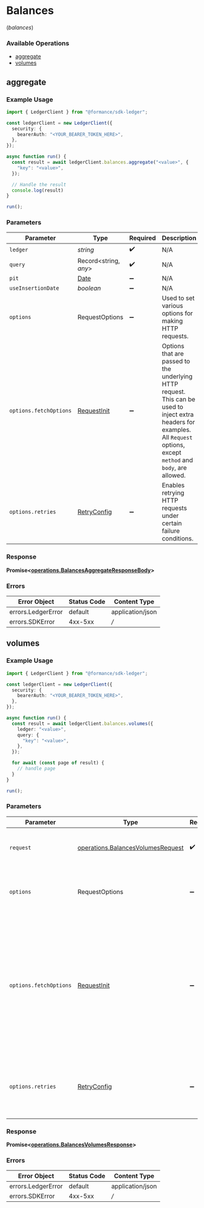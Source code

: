 # Balances
(*balances*)

### Available Operations

* [aggregate](#aggregate)
* [volumes](#volumes)

## aggregate

### Example Usage

```typescript
import { LedgerClient } from "@formance/sdk-ledger";

const ledgerClient = new LedgerClient({
  security: {
    bearerAuth: "<YOUR_BEARER_TOKEN_HERE>",
  },
});

async function run() {
  const result = await ledgerClient.balances.aggregate("<value>", {
    "key": "<value>",
  });

  // Handle the result
  console.log(result)
}

run();
```

### Parameters

| Parameter                                                                                                                                                                      | Type                                                                                                                                                                           | Required                                                                                                                                                                       | Description                                                                                                                                                                    |
| ------------------------------------------------------------------------------------------------------------------------------------------------------------------------------ | ------------------------------------------------------------------------------------------------------------------------------------------------------------------------------ | ------------------------------------------------------------------------------------------------------------------------------------------------------------------------------ | ------------------------------------------------------------------------------------------------------------------------------------------------------------------------------ |
| `ledger`                                                                                                                                                                       | *string*                                                                                                                                                                       | :heavy_check_mark:                                                                                                                                                             | N/A                                                                                                                                                                            |
| `query`                                                                                                                                                                        | Record<string, *any*>                                                                                                                                                          | :heavy_check_mark:                                                                                                                                                             | N/A                                                                                                                                                                            |
| `pit`                                                                                                                                                                          | [Date](https://developer.mozilla.org/en-US/docs/Web/JavaScript/Reference/Global_Objects/Date)                                                                                  | :heavy_minus_sign:                                                                                                                                                             | N/A                                                                                                                                                                            |
| `useInsertionDate`                                                                                                                                                             | *boolean*                                                                                                                                                                      | :heavy_minus_sign:                                                                                                                                                             | N/A                                                                                                                                                                            |
| `options`                                                                                                                                                                      | RequestOptions                                                                                                                                                                 | :heavy_minus_sign:                                                                                                                                                             | Used to set various options for making HTTP requests.                                                                                                                          |
| `options.fetchOptions`                                                                                                                                                         | [RequestInit](https://developer.mozilla.org/en-US/docs/Web/API/Request/Request#options)                                                                                        | :heavy_minus_sign:                                                                                                                                                             | Options that are passed to the underlying HTTP request. This can be used to inject extra headers for examples. All `Request` options, except `method` and `body`, are allowed. |
| `options.retries`                                                                                                                                                              | [RetryConfig](../../lib/utils/retryconfig.md)                                                                                                                                  | :heavy_minus_sign:                                                                                                                                                             | Enables retrying HTTP requests under certain failure conditions.                                                                                                               |


### Response

**Promise\<[operations.BalancesAggregateResponseBody](../../models/operations/balancesaggregateresponsebody.md)\>**
### Errors

| Error Object       | Status Code        | Content Type       |
| ------------------ | ------------------ | ------------------ |
| errors.LedgerError | default            | application/json   |
| errors.SDKError    | 4xx-5xx            | */*                |

## volumes

### Example Usage

```typescript
import { LedgerClient } from "@formance/sdk-ledger";

const ledgerClient = new LedgerClient({
  security: {
    bearerAuth: "<YOUR_BEARER_TOKEN_HERE>",
  },
});

async function run() {
  const result = await ledgerClient.balances.volumes({
    ledger: "<value>",
    query: {
      "key": "<value>",
    },
  });

  for await (const page of result) {
    // handle page
  }
}

run();
```

### Parameters

| Parameter                                                                                                                                                                      | Type                                                                                                                                                                           | Required                                                                                                                                                                       | Description                                                                                                                                                                    |
| ------------------------------------------------------------------------------------------------------------------------------------------------------------------------------ | ------------------------------------------------------------------------------------------------------------------------------------------------------------------------------ | ------------------------------------------------------------------------------------------------------------------------------------------------------------------------------ | ------------------------------------------------------------------------------------------------------------------------------------------------------------------------------ |
| `request`                                                                                                                                                                      | [operations.BalancesVolumesRequest](../../models/operations/balancesvolumesrequest.md)                                                                                         | :heavy_check_mark:                                                                                                                                                             | The request object to use for the request.                                                                                                                                     |
| `options`                                                                                                                                                                      | RequestOptions                                                                                                                                                                 | :heavy_minus_sign:                                                                                                                                                             | Used to set various options for making HTTP requests.                                                                                                                          |
| `options.fetchOptions`                                                                                                                                                         | [RequestInit](https://developer.mozilla.org/en-US/docs/Web/API/Request/Request#options)                                                                                        | :heavy_minus_sign:                                                                                                                                                             | Options that are passed to the underlying HTTP request. This can be used to inject extra headers for examples. All `Request` options, except `method` and `body`, are allowed. |
| `options.retries`                                                                                                                                                              | [RetryConfig](../../lib/utils/retryconfig.md)                                                                                                                                  | :heavy_minus_sign:                                                                                                                                                             | Enables retrying HTTP requests under certain failure conditions.                                                                                                               |


### Response

**Promise\<[operations.BalancesVolumesResponse](../../models/operations/balancesvolumesresponse.md)\>**
### Errors

| Error Object       | Status Code        | Content Type       |
| ------------------ | ------------------ | ------------------ |
| errors.LedgerError | default            | application/json   |
| errors.SDKError    | 4xx-5xx            | */*                |
